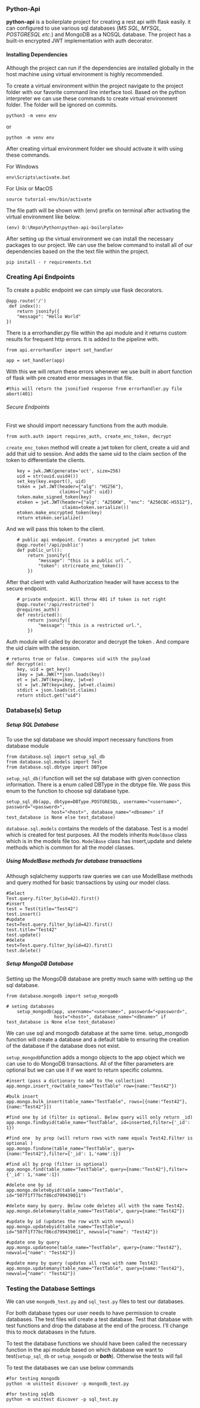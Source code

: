 ### Python-Api

**python-api** is a boilerplate project for creating a rest api with flask easily. it can configured to use various sql databases (*MS SQL, MYSQL, POSTGRESQL etc.*) and MongoDB as a NOSQL database. The project has a built-in encrypted JWT implementation with auth decorator.



#### Installing Dependencies

Although the project can run if the dependencies are installed globally in the host machine using virtual environment is highly recommended.

To create a virtual environment within the project navigate to the project folder with our favorite command line interface tool. Based on the python interpreter we can use these commands to create virtual environment folder. The folder will be ignored on commits.

```
python3 -m venv env
```

or

```
python -m venv env
```

After creating virtual environment folder we should activate it with using these commands.

For Windows

```
env\Scripts\activate.bat
```

For Unix or MacOS

```
source tutorial-env/bin/activate
```

The file path will be shown with (env) prefix on terminal after activating the virtual environment like below.

```
(env) D:\Repo\Python\python-api-boilerplate>
```


After setting up the virtual environment we can install the necessary packages to our project. We can use the below command to install all of our dependencies based on the the text file within the project.

```
pip install - r requirements.txt
```



### Creating Api Endpoints

To create a public endpoint we can simply use flask decorators.

```
@app.route('/')
 def index():
    return jsonify({
    "message": "Hello World"
})
```

There is a errorhandler.py file within the api module and it returns custom results for frequent http errors. It is added to the pipeline with. 

```
from api.errorhandler import set_handler

app = set_handler(app)

```

With this we will return these errors whenever we use built in abort function of flask with pre created error messages in that file.

```
#this will return the jsonified response from errorhandler.py file
abort(401)
```



###### Secure Endpoints

First we should import necessary functions from the auth module.

```
from auth.auth import requires_auth, create_enc_token, decrypt
```

`create_enc_token` method will create a jwt token for client, create a uid and add that uid to session. And adds the same uid to the claim section of the token to differentiate the clients. 

```
	key = jwk.JWK(generate='oct', size=256)
    uid = str(uuid.uuid4())
    set_key(key.export(), uid)
    token = jwt.JWT(header={"alg": "HS256"},
                    claims={"uid": uid})
    token.make_signed_token(key)
    etoken = jwt.JWT(header={"alg": "A256KW", "enc": "A256CBC-HS512"},
                     claims=token.serialize())
    etoken.make_encrypted_token(key)
    return etoken.serialize()
```

And we will pass this token to the client.

```
 	# public api endpoint. Creates a encrypted jwt token
    @app.route('/api/public')
    def public_url():
        return jsonify({
            "message": "this is a public url.",
            "token": str(create_enc_token())
        })
```

After that client with valid Authorization header will have access to the secure endpoint. 

```
 	# private endpoint. Will throw 401 if token is not right
    @app.route('/api/restricted')
    @requires_auth()
    def restricted():
        return jsonify({
            "message": "this is a restricted url.",
        })
```

Auth module will called by decorator and decrypt the token . And compare the uid claim with the session.

```
# returns true or false. Compares uid with the payload
def decrypt(e):
    key, uid = get_key()
    ikey = jwk.JWK(**json.loads(key))
    et = jwt.JWT(key=ikey, jwt=e)
    st = jwt.JWT(key=ikey, jwt=et.claims)
    stdict = json.loads(st.claims)
    return stdict.get("uid")
```



### Database(s) Setup

##### Setup SQL Database

To use the sql database we should import necessary functions from database module

```
from database.sql import setup_sql_db
from database.sql.models import Test
from database.sql.dbtype import DBType
```



`setup_sql_db()`function will set the sql database with given connection information. There is a enum called DBType in the dbtype file. We pass this enum to the function to choose sql database type.

```
setup_sql_db(app, dbtype=DBType.POSTGRESQL, username="<username>", password="<password>",
                 host="<host>", database_name="<dbname>" if test_database is None else test_database)
```

`database.sql.models` contains the models of the database. Test is a model which is created for test purposes. All the models inherits `ModelBase` class which is in the models file too. `ModelBase` class has insert,update and delete methods which is common for all the model classes.

##### Using ModelBase methods for database transactions

Although sqlalchemy supports raw queries we can use ModelBase methods and query mothed for basic transactions by using our model class.

```
#Select
Test.query.filter_by(id=42).first()
#insert
test = Test(title="Test42")
test.insert()
#update
test=Test.query.filter_by(id=42).first()
test.title="Test42"
test.update()
#delete
test=Test.query.filter_by(id=42).first()
test.delete()
```

##### Setup MongoDB Database

Setting up the MongoDB database are pretty much same with setting up the sql database.

```
from database.mongodb import setup_mongodb
```

```
# seting databases
    setup_mongodb(app, username="<username>", password="<password>",
                  host="<host>", database_name="<dbname>" if test_database is None else test_database)
```

We can use sql and mongodb database at the same time. setup_mongodb function will create a database and a default table to ensuring the creation of the database if the database does not exist.

`setup_mongodb`function adds a mongo objects to the app object which we can use to do MongoDB transactions. All of the filter parameters are optional but we can use it if we want to return specific columns.

```
#insert (pass a dictionary to add to the collection)
app.mongo.insert_row(table_name="TestTable" row={name:"Test42"})

#bulk insert
app.mongo.bulk_insert(table_name="TestTable", rows=[{name:"Test42"},{name:"Test42"}])

#find one by id (filter is optional. Below query will only return _id)
app.mongo.findbyid(table_name="TestTable", id=inserted,filter={'_id': 1})

#find one  by prop (will return rows with name equals Test42.Filter is optional )
app.mongo.findone(table_name="TestTable", query={name:"Test42"},filter={'_id': 1,'name':1})

#find all by prop (filter is optional)
app.mongo.find(table_name="TestTable", query={name:"Test42"},filter={'_id': 1,'name':1})

#delete one by id
app.mongo.deletebyid(table_name="TestTable", id="507f1f77bcf86cd799439011")

#delete many by query. Below code deletes all with the name Test42.
app.mongo.deletemany(table_name="TestTable", query={name:"Test42"})

#update by id (updates the row with with newval)
app.mongo.updatebyid(table_name="TestTable", id="507f1f77bcf86cd799439011", newval={"name": "Test42"})

#update one by query
app.mongo.updateone(table_name="TestTable", query={name:"Test42"}, newval={"name": "Test42"})

#update many by query (updates all rows with name Test42)
app.mongo.updatemany(table_name="TestTable", query={name:"Test42"}, newval={"name": "Test42"})

```



### Testing the Database Settings



We can use `mongodb_test.py` and `sql_test.py` files to test our databases.

For both database types our user needs to have permission to create databases. The test files will create a test database. Test that database with test functions and drop the database at the end of the process. I'll change this to mock databases in the future.

To test the database functions we should have been called the necessary function in the api module based on which database we want to test(`setup_sql_db` or `setup_mongodb` or ***both***). Otherwise the tests will fail

To test the databases we can use below commands

```
#for testing mongodb
python -m unittest discover -p mongodb_test.py

#for testing sqldb
python -m unittest discover -p sql_test.py

```



